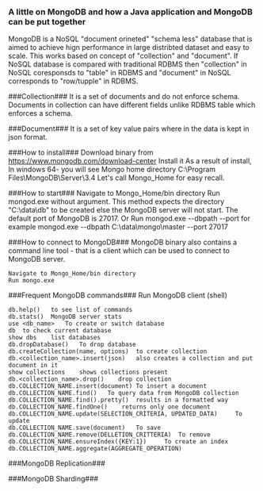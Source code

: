 ### A little on MongoDB and how a Java application and MongoDB can be put together ###

MongoDB is a NoSQL "document orineted" "schema less" database that is aimed to achieve hign performance in large distribted dataset and easy to scale. This works based on concept of "collection" and "document". If NoSQL database is compared with traditional RDBMS then "collection" in NoSQL coresponsds to "table" in RDBMS and "document" in NoSQL corresponds to "row/tupple" in RDBMS.

###Collection###
It is a set of documents and do not enforce schema. Documents in collection can have different fields unlike RDBMS table which enforces a schema.

###Document###
It is a set of key value pairs where in the data is kept in json format.

###How to install###
    Download binary from https://www.mongodb.com/download-center
    Install it
    As a result of install, In windows 64- you will see Mongo home directory C:\Program Files\MongoDB\Server\3.4
    Let's call Mongo_Home for easy recall.

###How to start###
    Navigate to Mongo_Home/bin directory
    Run mongod.exe without argument. This method expects the directory "C:\data\db" to be created else the MongoDB server will not start. The default port of MongoDB is 27017.
    Or
    Run mongod.exe --dbpath <file system path> --port <port number> for example mongod.exe --dbpath C:\data\mongo\master --port 27017
    
###How to connect to MongoDB###
MongoDB binary also contains a command line tool - that is a client which can be used to connect to MongoDB server.
    
    Navigate to Mongo_Home/bin directory
    Run mongo.exe

###Frequent MongoDB commands###
Run MongoDB client (shell)
    
    db.help()   to see list of commands
    db.stats()  MongoDB server stats
    use <db_name>   To create or switch database
    db  to check current database
    show dbs    list databases
    db.dropDatabase()   To drop database
    db.createCollection(name, options)  to create collection
    db.<collection_name>.insert(json)   also creates a collection and put document in it
    show collections    shows collections present
    db.<collection_name>.drop()    drop collection
    db.COLLECTION_NAME.insert(document) To insert a document
    db.COLLECTION_NAME.find()   To query data from MongoDB collection
    db.COLLECTION_NAME.find().pretty()  results in a formatted way
    db.COLLECTION_NAME.findOne()    returns only one document
    db.COLLECTION_NAME.update(SELECTION_CRITERIA, UPDATED_DATA)     To update
    db.COLLECTION_NAME.save(document)   To save
    db.COLLECTION_NAME.remove(DELLETION_CRITTERIA)  To remove
    db.COLLECTION_NAME.ensureIndex({KEY:1})     To create an index
    db.COLLECTION_NAME.aggregate(AGGREGATE_OPERATION)   
    
###MongoDB Replication###

###MongoDB Sharding###
    


    



